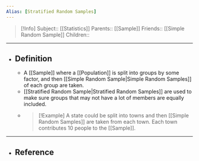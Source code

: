 ```yaml
---
Alias: [Stratified Random Samples]
---
```

> [!Info]
> Subject:: [[Statistics]]
> Parents:: [[Sample]]
> Friends:: [[Simple Random Sample]]
> Children:: 
---
- ## Definition
	- A [[Sample]] where a [[Population]] is split into groups by some factor, and then [[Simple Random Sample|Simple Random Samples]] of each group are taken.
	- [[Stratified Random Sample|Stratified Random Samples]] are used to make sure groups that may not have a lot of members are equally included. 
	- > [!Example]
	  > A state could be split into towns and then [[Simple Random Samples]] are taken from each town. Each town contributes 10 people to the [[Sample]].
---
- ## Reference